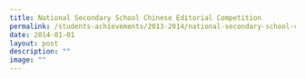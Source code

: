 ```yaml
---
title: National Secondary School Chinese Editorial Competition
permalink: /students-achievements/2013-2014/national-secondary-school-chinese-editorial-competition/
date: 2014-01-01
layout: post
description: ""
image: ""
---
```

